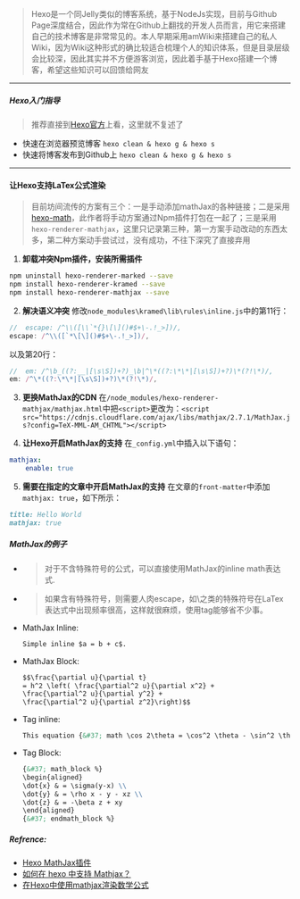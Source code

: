 >Hexo是一个同Jelly类似的博客系统，基于NodeJs实现，目前与Github Page深度结合，因此作为常在Github上翻找的开发人员而言，用它来搭建自己的技术博客是非常常见的。本人早期采用amWiki来搭建自己的私人Wiki，因为Wiki这种形式的确比较适合梳理个人的知识体系，但是目录层级会比较深，因此其实并不方便游客浏览，因此着手基于Hexo搭建一个博客，希望这些知识可以回馈给网友

---
##### Hexo入门指导
>推荐直接到[Hexo官方](https://hexo.io/zh-cn/)上看，这里就不复述了
 - 快速在浏览器预览博客 `hexo clean & hexo g & hexo s`
 - 快速将博客发布到Github上 `hexo clean & hexo g & hexo s`

---

#### 让Hexo支持LaTex公式渲染
>目前坊间流传的方案有三个：一是手动添加mathJax的各种链接；二是采用[hexo-math](https://github.com/hexojs/hexo-math)，此作者将手动方案通过Npm插件打包在一起了；三是采用`hexo-renderer-mathjax`，这里只记录第三种，第一方案手动改动的东西太多，第二种方案动手尝试过，没有成功，不往下深究了直接弃用

 1. **卸载冲突Npm插件，安装所需插件**
   ```sh
   npm uninstall hexo-renderer-marked --save
   npm install hexo-renderer-kramed --save
   npm install hexo-renderer-mathjax --save
   ```

 2. **解决语义冲突** 修改`node_modules\kramed\lib\rules\inline.js`中的第11行：
   ```js
   //  escape: /^\\([\\`*{}\[\]()#$+\-.!_>])/,
   escape: /^\\([`*\[\]()#$+\-.!_>])/,
   ```
   以及第20行：
   ```js
   //  em: /^\b_((?:__|[\s\S])+?)_\b|^\*((?:\*\*|[\s\S])+?)\*(?!\*)/,
   em: /^\*((?:\*\*|[\s\S])+?)\*(?!\*)/,
   ```

 3. **更换MathJax的CDN** 在`/node_modules/hexo-renderer-mathjax/mathjax.html`中把`<script>`更改为：`<script src="https://cdnjs.cloudflare.com/ajax/libs/mathjax/2.7.1/MathJax.js?config=TeX-MML-AM_CHTML"></script>`

 4. **让Hexo开启MathJax的支持** 在`_config.yml`中插入以下语句：
   ```yml
   mathjax:
       enable: true
   ```

 5. **需要在指定的文章中开启MathJax的支持** 在文章的`front-matter`中添加`mathjax: true`，如下所示：
   ```md
   title: Hello World
   mathjax: true
   ```

##### MathJax的例子
 - >对于不含特殊符号的公式，可以直接使用MathJax的inline math表达式.
 - >如果含有特殊符号，则需要人肉escape，如\之类的特殊符号在LaTex表达式中出现频率很高，这样就很麻烦，使用tag能够省不少事。

 - MathJax Inline:
   ```md
   Simple inline $a = b + c$.
   ```
 - MathJax Block:
   ```md
   $$\frac{\partial u}{\partial t}
   = h^2 \left( \frac{\partial^2 u}{\partial x^2} +
   \frac{\partial^2 u}{\partial y^2} +
   \frac{\partial^2 u}{\partial z^2}\right)$$
   ```
 - Tag inline:
   ```md
   This equation {&#37; math \cos 2\theta = \cos^2 \theta - \sin^2 \theta =  2 \cos^2 \theta - 1 %} is inline.
   ```

 - Tag Block:
   ```md
   {&#37; math_block %}
   \begin{aligned}
   \dot{x} & = \sigma(y-x) \\
   \dot{y} & = \rho x - y - xz \\
   \dot{z} & = -\beta z + xy
   \end{aligned}
   {&#37; endmath_block %}
   ```

##### Refrence:
 - [Hexo MathJax插件](http://catx.me/2014/03/09/hexo-mathjax-plugin/)
 - [如何在 hexo 中支持 Mathjax？](https://blog.csdn.net/u014630987/article/details/78670258)
 - [在Hexo中使用mathjax渲染数学公式](https://blog.csdn.net/u013282174/article/details/80666123)